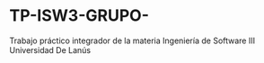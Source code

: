 # TP-ISW3-GRUPO-
Trabajo práctico integrador de la materia Ingeniería de Software III 
Universidad De Lanús


